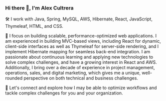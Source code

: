 ### Hi there 👋, I'm Alex Cultrera


🛠️ I work with Java, Spring, MySQL, AWS, Hibernate, React, JavaScript, Thymeleaf, HTML, and CSS. 

🔭 I focus on building scalable, performance-optimized web applications. I am experienced in building MVC-based views, including React for dynamic, client-side interfaces as well as Thymeleaf for server-side rendering, and I implement Hibernate mapping for seamless back-end integration. I am passionate about continuous learning and applying new technologies to solve complex challenges, and have a growing interest in React and AWS. Additionally, I bring over a decade of experience in project management, operations, sales, and digital marketing, which gives me a unique, well-rounded perspective on both technical and business challenges.
 
🤝 Let's connect and explore how I may be able to optimize workflows and tackle complex challenges for you and your organization.



<!--
**Alex-Cultrera/Alex-Cultrera** is a ✨ _special_ ✨ repository because its `README.md` (this file) appears on your GitHub profile.

Here are some ideas to get you started:

- 🔭 I’m currently working on ...
- 🌱 I’m currently learning ...
- 👯 I’m looking to collaborate on ...
- 🤔 I’m looking for help with ...
- 💬 Ask me about ...
- 📫 How to reach me: ...
- 😄 Pronouns: ...
- ⚡ Fun fact: ...
-->
